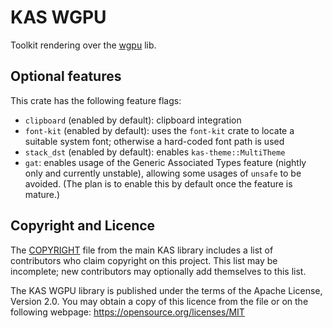 KAS WGPU
======

Toolkit rendering over the [wgpu](https://crates.io/crates/wgpu) lib.


Optional features
-------

This crate has the following feature flags:

-   `clipboard` (enabled by default): clipboard integration
-   `font-kit` (enabled by default): uses the `font-kit` crate to locate a
    suitable system font; otherwise a hard-coded font path is used
-   `stack_dst` (enabled by default): enables `kas-theme::MultiTheme`
-   `gat`: enables usage of the Generic Associated Types feature (nightly only
    and currently unstable), allowing some usages of `unsafe` to be avoided.
    (The plan is to enable this by default once the feature is mature.)

Copyright and Licence
-------

The [COPYRIGHT](../COPYRIGHT) file from the main KAS library includes a list of
contributors who claim copyright on this project. This list may be incomplete;
new contributors may optionally add themselves to this list.

The KAS WGPU library is published under the terms of the Apache License, Version 2.0.
You may obtain a copy of this licence from the <LICENSE-MIT> file or on
the following webpage: <https://opensource.org/licenses/MIT>
